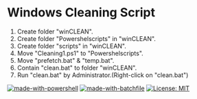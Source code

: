 # Windows Cleaning Script

1. Create folder "winCLEAN".
2. Create folder "Powershelscripts" in "winCLEAN".
3. Create folder "scripts" in "winCLEAN".
4. Move "Cleaning1.ps1" to "Powershelscripts".
5. Move "prefetch.bat" & "temp.bat".
6. Contain "clean.bat" to folder "winCLEAN".
7. Run "clean.bat" by Administrator.(Right-click on "clean.bat")


[![made-with-powershell](https://img.shields.io/badge/Made%20with-Powershell-1f425f.svg)](https://docs.microsoft.com/en-us/powershell/)
[![made-with-batchfile](https://img.shields.io/badge/Made%20with-Batch-1f425f.svg)](https://en.wikipedia.org/wiki/Batch_file)
[![License: MIT](https://img.shields.io/badge/License-MIT-yellow.svg)](https://opensource.org/licenses/MIT)
